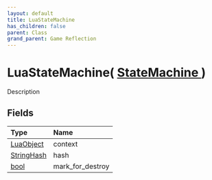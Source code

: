 ```yaml
---
layout: default
title: LuaStateMachine
has_children: false
parent: Class
grand_parent: Game Reflection
---
```

# LuaStateMachine( [ StateMachine ](/riftbreaker-wiki/docs/game-reflection/classes/state_machine/) )
Description 

## Fields

| Type | Name |
|:----------|:--------------|
| [LuaObject](/riftbreaker-wiki/docs/game-reflection/classes/lua_object/) | context |
| [StringHash](/riftbreaker-wiki/docs/game-reflection/classes/string_hash/) | hash |
| [bool](/riftbreaker-wiki/docs/game-reflection/components/bool/) | mark_for_destroy |


